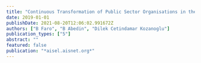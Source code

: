 ```yaml
---
title: "Continuous Transformation of Public Sector Organisations in the Digital Era"
date: 2019-01-01
publishDate: 2021-08-20T12:06:02.991672Z
authors: ["B Faro", "B Abedin", "Dilek Cetindamar Kozanoglu"]
publication_types: ["5"]
abstract: ""
featured: false
publication: "*aisel.aisnet.org*"
---
```


